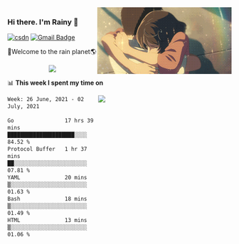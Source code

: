 <img  align='right' height="150" src="https://github.com/LikeRainDay/LikeRainDay/blob/master/pic/img_rain_1.gif?raw=true">



### Hi there. I'm Rainy :lemon:

[![csdn](https://img.shields.io/badge/-csdn-c14438?style=flat-square&logo=c&logoColor=white)](https://blog.csdn.net/qq_15807167)
[![Gmail Badge](https://img.shields.io/badge/-gmail-c14438?style=flat-square&logo=Gmail&logoColor=white&link=mailto:houshuai0816@gmail.com)](mailto:houshuai0816@gmail.com)

🚀Welcome to the rain planet🌎

<center>
<img align='center'  src="https://source.unsplash.com/random/1200x600">
</center>

📊 **This week I spent my time on**

<img align='right'   width="300" src="https://github-readme-stats.vercel.app/api?username=LikeRainDay&show_icons=true&title_color=fff&icon_color=79ff97&text_color=9f9f9f&bg_color=151515">

<!--START_SECTION:waka-->
```text
Week: 26 June, 2021 - 02 July, 2021

Go                17 hrs 39 mins  █████████████████████░░░░   84.52 % 
Protocol Buffer   1 hr 37 mins    ██░░░░░░░░░░░░░░░░░░░░░░░   07.81 % 
YAML              20 mins         ▒░░░░░░░░░░░░░░░░░░░░░░░░   01.63 % 
Bash              18 mins         ▒░░░░░░░░░░░░░░░░░░░░░░░░   01.49 % 
HTML              13 mins         ▒░░░░░░░░░░░░░░░░░░░░░░░░   01.06 % 
```
<!--END_SECTION:waka-->
